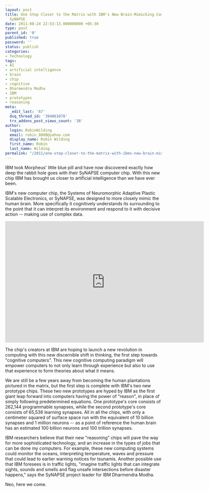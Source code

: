 ```yaml
---
layout: post
title: One Step Closer to the Matrix with IBM's New Brain-Mimicking Computer Chip
  SyNAPSE
date: 2011-08-24 22:53:13.000000000 +05:30
type: post
parent_id: '0'
published: true
password: ''
status: publish
categories:
- Technology
tags:
- AI
- artificial intelligence
- brain
- chip
- cognitive
- Dharmendra Modha
- IBM
- prototypes
- reasoning
meta:
  _edit_last: '67'
  dsq_thread_id: '394861078'
  trx_addons_post_views_count: '38'
author:
  login: RobinWilding
  email: robin_8000@yahoo.com
  display_name: Robin Wilding
  first_name: Robin
  last_name: Wilding
permalink: "/2011/one-step-closer-to-the-matrix-with-ibms-new-brain-mimicking-computer-chip-synapse/"
---
```

<p>IBM took Morpheus' little blue pill and have now discovered exactly how deep the rabbit hole goes with their SyNAPSE computer chip. With this new chip IBM has brought us closer to artificial intelligence than we have ever been.  </p>
<p>IBM's new computer chip, the Systems of Neuromorphic Adaptive Plastic Scalable Electronics, or SyNAPSE, was designed to more closely mimic the human brain. More specifically it cognitively understands its surrounding to the point that it can interpret its environment and respond to it with decisive action -- making use of complex data.</p>
<p><!--more--></p>
<p><iframe width="640" height="390" src="http://www.youtube.com/embed/agYJSdMWXYQ?hd=1" frameborder="0" allowfullscreen></iframe></p>
<p>The chip's creators at  IBM are hoping to launch a new revolution in computing with this new discernible shift in thinking, the first step towards "cognitive computers". This new cognitive computing paradigm will empower computers to not only learn through experience but also to use that experience to form theories about what it means. </p>
<p>We are still be a few years away from becoming the human plantations pictured in the matrix, but the first step is complete with IBM's two new prototype chips. These two new prototypes are hyped by IBM as the first giant leap forward into computers having the power of "reason", in place of simply following predetermined equations. One prototype's core consists of 262,144 programmable synapses, while the second prototype's core consists of 65,536 learning synapses. All in all the chips, with only a centimeter squared of surface space run with the equivalent of 10 billion synapses and 1 million neurons -- as a point of reference the human brain has an estimated 100 billion neurons and 100 trillion synapses.</p>
<p>IBM researchers believe that their new "reasoning" chips will pave the way for more sophisticated technology, and an increase in the types of jobs that can be done my computers. For example, these new computing systems could monitor the oceans, interpreting temperature, waves and pressure that could lead to earlier warning notices for tsunamis. Another possible use that IBM foresees is in traffic lights, "imagine traffic lights that can integrate sights, sounds and smells and flag unsafe intersections before disaster happens," says the SyNAPSE project leader for IBM Dharmendra Modha.</p>
<p>Neo, here we come.</p>
